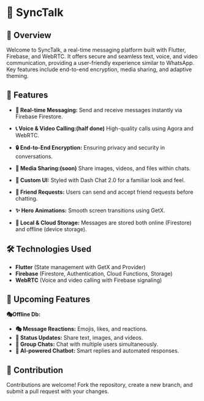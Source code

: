 # 📱 SyncTalk

## 📝 Overview
Welcome to SyncTalk, a real-time messaging platform built with Flutter, Firebase, and WebRTC. It offers secure and seamless text, voice, and video communication, providing a user-friendly experience similar to WhatsApp. Key features include end-to-end encryption, media sharing, and adaptive theming.

## 🚀 Features
- **💬 Real-time Messaging:** Send and receive messages instantly via Firebase Firestore.
- **📞 Voice & Video Calling:(half done)** High-quality calls using Agora and WebRTC.
- **🔒 End-to-End Encryption:** Ensuring privacy and security in conversations.
- **📂 Media Sharing:(soon)** Share images, videos, and files within chats.
- **🎨 Custom UI:** Styled with Dash Chat 2.0 for a familiar look and feel.
- **🤝 Friend Requests:** Users can send and accept friend requests before chatting.

- **✨ Hero Animations:** Smooth screen transitions using GetX.
- **💾 Local & Cloud Storage:** Messages are stored both online (Firestore) and offline (device storage).

## 🛠️ Technologies Used
- **Flutter** (State management with GetX and Provider)
- **Firebase** (Firestore, Authentication, Cloud Functions, Storage)
- **WebRTC** (Voice and video calling with Firebase signaling)




## 🔮 Upcoming Features
 **🎭Offline Db:** 
- **🎭 Message Reactions:** Emojis, likes, and reactions.
- **📝 Status Updates:** Share text, images, and videos.
- **👥 Group Chats:** Chat with multiple users simultaneously.
- **🤖 AI-powered Chatbot:** Smart replies and automated responses.

## 🤝 Contribution
Contributions are welcome! Fork the repository, create a new branch, and submit a pull request with your changes.


